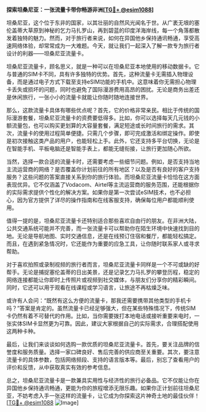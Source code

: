 **探索坦桑尼亚：一张流量卡带你畅游非洲[[TG💪+ @esim1088](https://t.me/s/esim1088)]**

坦桑尼亚，这个位于东非的国家，以其壮丽的自然风光闻名于世。从广袤无垠的塞伦盖蒂大草原到神秘的乞力马扎罗山，再到碧蓝的印度洋海岸线，每一个角落都散发着独特的魅力。然而，对于旅行者来说，如何在异国他乡保持通讯畅通，享受高速网络体验，却常常成为一大难题。今天，就让我们一起深入了解一款专为旅行者设计的利器——坦桑尼亚流量卡。

坦桑尼亚流量卡，顾名思义，就是一种可以在坦桑尼亚本地使用的移动数据卡。它与普通的SIM卡不同，具有许多独特的优势。首先，这种流量卡无需插入物理设备，而是通过电子方式下载至支持eSIM功能的手机中。这意味着你无需担心物理卡丢失或损坏的问题，同时也避免了国际漫游费用高昂的困扰。无论是商务出差还是休闲旅行，一张小小的流量卡就能让你随时随地连接世界。

那么，这款流量卡具体有哪些优点呢？首先，它的价格非常亲民。相比于传统的国际漫游套餐，坦桑尼亚流量卡的资费要低得多。比如，你可以选择每天几元钱的小额流量包，也可以购买更划算的大容量套餐，满足短途或长时间旅行的需求。其次，流量卡的使用过程简单便捷。只需几个步骤，即可完成激活和绑定操作。即使是初次接触这类产品的用户，也能轻松上手。此外，它还支持多平台切换，无论是在智能手机、平板电脑还是智能手表上，都能无缝衔接，让旅行更加随心所欲。

当然，选择一款合适的流量卡时，还需要考虑一些细节问题。例如，是否支持当地主流运营商的网络？是否覆盖你计划前往的所有地区？以及是否有良好的客户支持服务？这些问题的答案直接关系到你的旅行体验。而坦桑尼亚流量卡恰恰在这方面表现优异。它不仅涵盖了Vodacom、Airtel等主流运营商的服务范围，还能根据你的实际需求提供个性化的解决方案。如果你是第一次尝试eSIM技术，也不必担心，因为官方提供了详尽的操作指南和在线客服支持，确保每位用户都能顺利使用。

值得一提的是，坦桑尼亚流量卡还特别适合那些喜欢自由行的朋友。在非洲大陆，公共交通系统可能并不完善，而一张流量卡可以帮助你在陌生环境中快速找到目的地。无论是导航地图、实时交通信息，还是在线预订住宿和餐厅，都能轻松搞定。而且，在遇到紧急情况时，它还能作为重要的应急工具，让你随时联系家人或寻求帮助。

对于喜欢拍照或录制视频的旅行者而言，坦桑尼亚流量卡同样是一个不可或缺的好帮手。无论是捕捉塞伦盖蒂的日出美景，还是记录乞力马扎罗的攀登历程，稳定的网络连接都能让你即时上传照片或视频到社交媒体，与朋友们分享你的精彩瞬间。同时，它还可以用于观看在线课程或学习语言，让旅途不再枯燥乏味。

或许有人会问：“既然有这么方便的流量卡，那我还需要携带其他类型的手机卡吗？”答案是肯定的。虽然流量卡已经足够强大，但在某些特殊情况下，传统SIM卡仍然有着不可替代的作用。比如，当你需要拨打本地电话或接听重要来电时，一张实体SIM卡显然更为可靠。因此，建议大家根据自己的实际需求，合理搭配使用这两种卡种。

最后，让我们来谈谈如何选购一款优质的坦桑尼亚流量卡。首先，要关注品牌的信誉度和服务质量。选择一家口碑良好、售后完善的供应商至关重要。其次，要注意流量卡的具体参数，包括网络频段、支持的语言版本等。最后，别忘了查看用户的评价和反馈，从中获取真实有效的参考信息。

总之，坦桑尼亚流量卡是一款兼具实用性与经济性的旅行必备品。它不仅能让你在异国他乡保持通讯畅通，更能为你的旅程增添无限乐趣。如果你正计划前往坦桑尼亚，不妨考虑入手一张这样的流量卡，让它成为你探索这片神奇土地的最佳伙伴！[[TG💪+ @esim1088](https://t.me/s/esim1088) ![Image](https://i.postimg.cc/4NQfJmqS/Snipaste-2025-05-13-00-14-12.png)]
